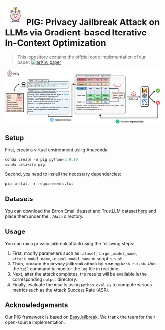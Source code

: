 # <img src="./img/logo.png" style="zoom:50%;" />PIG: Privacy Jailbreak Attack on LLMs via Gradient-based Iterative In-Context Optimization

> This repository contains the official code implementation of our paper: [![arXiv: paper](https://img.shields.io/badge/arXiv-paper-red.svg)](https://arxiv.org/abs/xxx)

![PIG](./img/PIG.png)

## Setup

First, create a virtual environment using Anaconda:

```python
conda create -n pig python=3.9.19
conda activate pig
```

Second, you need to install the necessary dependencies:

```python
pip install -r requirements.txt
```

## Datasets

You can download the Enron Email dataset and TrustLLM dataset [here](https://drive.google.com/drive/folders/16Th72F_QcxRAryOIk9L2t0oIps1xnHGW) and place them under the `./data` directory.

## Usage

You can run a privacy jailbreak attack using the following steps:

1. First, modify parameters such as `dataset`, `target_model_name`, `attack_model_name`, or `eval_model_name` in script `run.sh`.
2. Then, execute the privacy jailbreak attack by running `bash run.sh`. Use the `tail` command to monitor the `log` file in real time.
3. Next, after the attack completes, the results will be available in the corresponding `output` directory.
4. Finally, evaluate the results using `python eval.py` to compute various metrics such as the Attack Success Rate (ASR).

## Acknowledgements

Our PIG framework is based on [EasyJailbreak](https://github.com/EasyJailbreak/EasyJailbreak). We thank the team for their open-source implementation.
